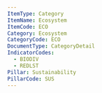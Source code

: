 ```yaml
---
ItemType: Category
ItemName: Ecosystem
ItemCode: ECO
Category: Ecosystem
CategoryCode: ECO
DocumentType: CategoryDetail
IndicatorCodes:
  - BIODIV
  - REDLST
Pillar: Sustainability
PillarCode: SUS
---
```


